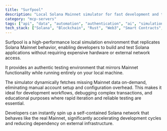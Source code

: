 ```yaml
---
title: "Surfpool"
description: "Local Solana Mainnet simulator for fast development and testing without hardware requirements"
category: "mcp-servers"
tags: ["api", "data", "automation", "authentication", "ai", "simulation", "development", "testing"]
tech_stack: ["Solana", "Blockchain", "Rust", "Web3", "Smart Contracts", "Local Simulation"]
---
```


Surfpool is a high-performance local simulation environment that replicates Solana Mainnet behavior, enabling developers to build and test Solana applications without requiring expensive hardware or external network access. 

It provides an authentic testing environment that mirrors Mainnet functionality while running entirely on your local machine.

The simulator dynamically fetches missing Mainnet data on-demand, eliminating manual account setup and configuration overhead. This makes it ideal for development workflows, debugging complex transactions, and educational purposes where rapid iteration and reliable testing are essential. 

Developers can instantly spin up a self-contained Solana network that behaves like the real Mainnet, significantly accelerating development cycles and reducing dependency on external infrastructure.